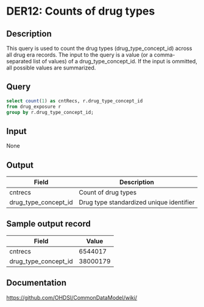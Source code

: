 <!---
Group:drug era
Name:DER12 Counts of drug types
Author:Patrick Ryan
CDM Version: 5.0
-->

# DER12: Counts of drug types

## Description
This query is used to count the drug types (drug_type_concept_id) across all drug era records. The input to the query is a value (or a comma-separated list of values) of a drug_type_concept_id. If the input is ommitted, all possible values are summarized.

## Query
```sql
select count(1) as cntRecs, r.drug_type_concept_id
from drug_exposure r
group by r.drug_type_concept_id;
```

## Input

None

## Output

|  Field |  Description |
| --- | --- |
| cntrecs |  Count of drug types |
| drug_type_concept_id | Drug type standardized unique identifier |

## Sample output record

|  Field |  Value |
| --- | --- |
| cntrecs | 6544017 |
| drug_type_concept_id | 38000179 |

## Documentation
https://github.com/OHDSI/CommonDataModel/wiki/

